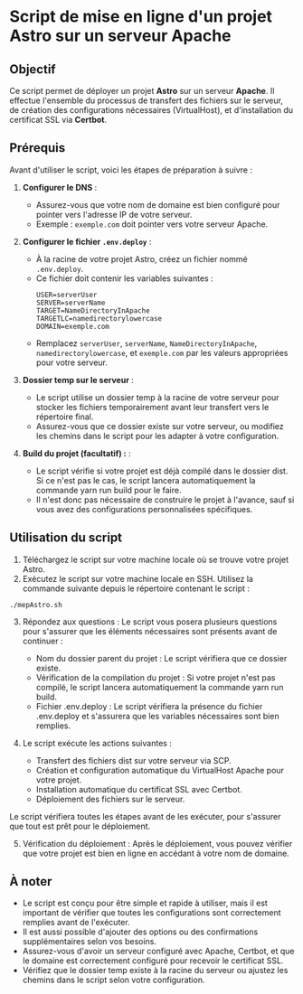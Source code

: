 # Script de mise en ligne d'un projet Astro sur un serveur Apache
## Objectif
Ce script permet de déployer un projet **Astro** sur un serveur **Apache**. Il effectue l'ensemble du processus de transfert des fichiers sur le serveur, de création des configurations nécessaires (VirtualHost), et d'installation du certificat SSL via **Certbot**.

## Prérequis
Avant d'utiliser le script, voici les étapes de préparation à suivre :

1. **Configurer le DNS** :
   - Assurez-vous que votre nom de domaine est bien configuré pour pointer vers l'adresse IP de votre serveur.
   - Exemple : `exemple.com` doit pointer vers votre serveur Apache.

2. **Configurer le fichier `.env.deploy`** :
   - À la racine de votre projet Astro, créez un fichier nommé `.env.deploy`.
   - Ce fichier doit contenir les variables suivantes :
     ```env
     USER=serverUser
     SERVER=serverName
     TARGET=NameDirectoryInApache
     TARGETLC=namedirectorylowercase
     DOMAIN=exemple.com
     ```
   - Remplacez `serverUser`, `serverName`, `NameDirectoryInApache`, `namedirectorylowercase`, et `exemple.com` par les valeurs appropriées pour votre serveur.

3. **Dossier temp sur le serveur** :
    - Le script utilise un dossier temp à la racine de votre serveur pour stocker les fichiers temporairement avant leur transfert vers le répertoire final.
    - Assurez-vous que ce dossier existe sur votre serveur, ou modifiez les chemins dans le script pour les adapter à votre configuration.

4. **Build du projet (facultatif) :** :
    - Le script vérifie si votre projet est déjà compilé dans le dossier dist. Si ce n'est pas le cas, le script lancera automatiquement la commande yarn run build pour le faire.
    - Il n'est donc pas nécessaire de construire le projet à l'avance, sauf si vous avez des configurations personnalisées spécifiques.

## Utilisation du script

1. Téléchargez le script sur votre machine locale où se trouve votre projet Astro.
2. Exécutez le script sur votre machine locale en SSH. Utilisez la commande suivante depuis le répertoire contenant le script :
 ```env 
 ./mepAstro.sh
 ```
3. Répondez aux questions : Le script vous posera plusieurs questions pour s'assurer que les éléments nécessaires sont présents avant de continuer :

    - Nom du dossier parent du projet : Le script vérifiera que ce dossier existe.
    - Vérification de la compilation du projet : Si votre projet n'est pas compilé, le script lancera automatiquement la commande yarn run build.
    - Fichier .env.deploy : Le script vérifiera la présence du fichier .env.deploy et s'assurera que les variables nécessaires sont bien remplies.
4. Le script exécute les actions suivantes :

    - Transfert des fichiers dist sur votre serveur via SCP.
    - Création et configuration automatique du VirtualHost Apache pour votre projet.
    - Installation automatique du certificat SSL avec Certbot.
    - Déploiement des fichiers sur le serveur.

Le script vérifiera toutes les étapes avant de les exécuter, pour s'assurer que tout est prêt pour le déploiement.

5. Vérification du déploiement : Après le déploiement, vous pouvez vérifier que votre projet est bien en ligne en accédant à votre nom de domaine.


## À noter

- Le script est conçu pour être simple et rapide à utiliser, mais il est important de vérifier que toutes les configurations sont correctement remplies avant de l'exécuter.
- Il est aussi possible d'ajouter des options ou des confirmations supplémentaires selon vos besoins.
- Assurez-vous d'avoir un serveur configuré avec Apache, Certbot, et que le domaine est correctement configuré pour recevoir le certificat SSL.
- Vérifiez que le dossier temp existe à la racine du serveur ou ajustez les chemins dans le script selon votre configuration.
